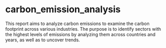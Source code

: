 # carbon_emission_analysis
This report aims to analyze carbon emissions to examine the carbon footprint across various industries. The purpose is to identify sectors with the highest levels of emissions by analyzing them across countries and years, as well as to uncover trends. 

